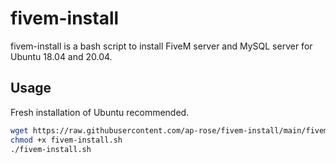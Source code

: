 # fivem-install
fivem-install is a bash script to install FiveM server and MySQL server for Ubuntu 18.04 and 20.04.
## Usage
Fresh installation of Ubuntu recommended.
```sh
wget https://raw.githubusercontent.com/ap-rose/fivem-install/main/fivem-install.sh
chmod +x fivem-install.sh
./fivem-install.sh
```
